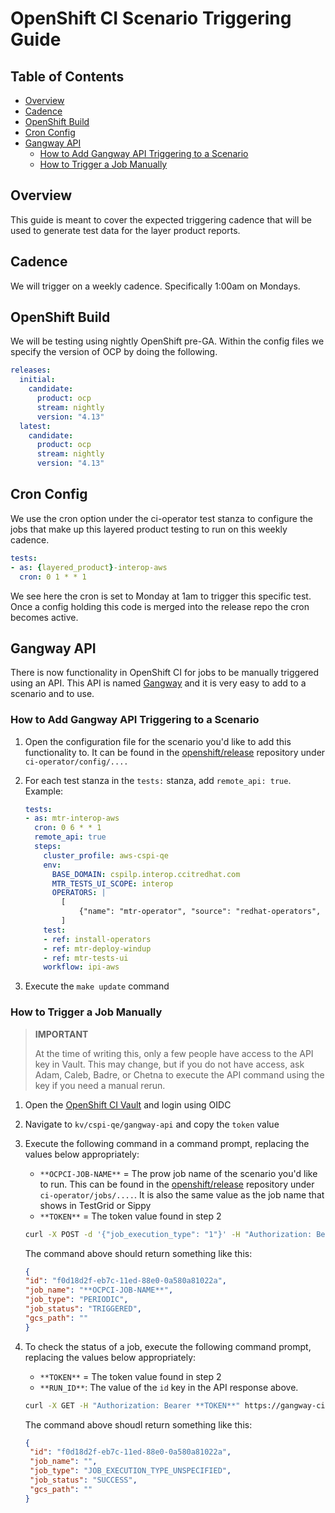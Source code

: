 # OpenShift CI Scenario Triggering Guide<!-- omit from toc -->

## Table of Contents<!-- omit from toc -->

- [Overview](#overview)
- [Cadence](#cadence)
- [OpenShift Build](#openshift-build)
- [Cron Config](#cron-config)
- [Gangway API](#gangway-api)
  - [How to Add Gangway API Triggering to a Scenario](#how-to-add-gangway-api-triggering-to-a-scenario)
  - [How to Trigger a Job Manually](#how-to-trigger-a-job-manually)

## Overview

This guide is meant to cover the expected triggering cadence that will be used to generate test data for the layer product reports.

## Cadence

We will trigger on a weekly cadence. Specifically 1:00am on Mondays.

## OpenShift Build

We will be testing using nightly OpenShift pre-GA. Within the config files we specify the version of OCP by doing the following.

```yaml
releases:
  initial:
    candidate:
      product: ocp
      stream: nightly
      version: "4.13"
  latest:
    candidate:
      product: ocp
      stream: nightly
      version: "4.13"
```

## Cron Config

We use the cron option under the ci-operator test stanza to configure the jobs that make up this layered product testing to run on this weekly cadence.

```yaml
tests:
- as: {layered_product}-interop-aws
  cron: 0 1 * * 1
```

We see here the cron is set to Monday at 1am to trigger this specific test. Once a config holding this code is merged into the release repo the cron becomes active.

## Gangway API

There is now functionality in OpenShift CI for jobs to be manually triggered using an API. This API is named [Gangway](https://docs.google.com/document/d/1PAYVOqQ9z4GlOkXqkfWLZRRdGcAzqT8329Wm9QksFYY/edit#) and it is very easy to add to a scenario and to use.

### How to Add Gangway API Triggering to a Scenario

1. Open the configuration file for the scenario you'd like to add this functionality to. It can be found in the [openshift/release](https://github.com/openshift/release) repository under `ci-operator/config/....`
2. For each test stanza in the `tests:` stanza, add `remote_api: true`. Example:

   ```yaml
   tests:
   - as: mtr-interop-aws
     cron: 0 6 * * 1
     remote_api: true
     steps:
       cluster_profile: aws-cspi-qe
       env:
         BASE_DOMAIN: cspilp.interop.ccitredhat.com
         MTR_TESTS_UI_SCOPE: interop
         OPERATORS: |
           [
               {"name": "mtr-operator", "source": "redhat-operators", "channel": "alpha", "install_namespace": "mtr", "operator_group":"mtr-operator-group", "target_namespaces": "mtr"}
           ]
       test:
       - ref: install-operators
       - ref: mtr-deploy-windup
       - ref: mtr-tests-ui
       workflow: ipi-aws
   ```

3. Execute the `make update` command

### How to Trigger a Job Manually

> **IMPORTANT**
>
> At the time of writing this, only a few people have access to the API key in Vault. This may change, but if you do not have access, ask Adam, Caleb, Badre, or Chetna to execute the API command using the key if you need a manual rerun.

1. Open the [OpenShift CI Vault](https://vault.ci.openshift.org/ui/vault/secrets) and login using OIDC
2. Navigate to `kv/cspi-qe/gangway-api` and copy the `token` value
3. Execute the following command in a command prompt, replacing the values below appropriately:
   - `**OCPCI-JOB-NAME**` = The prow job name of the scenario you'd like to run. This can be found in the [openshift/release](https://github.com/openshift/release) repository under `ci-operator/jobs/....`. It is also the same value as the job name that shows in TestGrid or Sippy
   - `**TOKEN**` = The token value found in step 2

   ```bash
   curl -X POST -d '{"job_execution_type": "1"}' -H "Authorization: Bearer **TOKEN**" https://gangway-ci.apps.ci.l2s4.p1.openshiftapps.com/v1/executions/**OCPCI-JOB-NAME**
   ```

   The command above should return something like this:

   ```json
   {
   "id": "f0d18d2f-eb7c-11ed-88e0-0a580a81022a",
   "job_name": "**OCPCI-JOB-NAME**",
   "job_type": "PERIODIC",
   "job_status": "TRIGGERED",
   "gcs_path": ""
   }
   ```

4. To check the status of a job, execute the following command prompt, replacing the values below appropriately:
   - `**TOKEN**` = The token value found in step 2
   - `**RUN_ID**`: The value of the `id` key in the API response above.

   ```bash
   curl -X GET -H "Authorization: Bearer **TOKEN**" https://gangway-ci.apps.ci.l2s4.p1.openshiftapps.com/v1/executions/**RUN_ID**
   ```

   The command above shoudl return something like this:

   ```json
   {
    "id": "f0d18d2f-eb7c-11ed-88e0-0a580a81022a",
    "job_name": "",
    "job_type": "JOB_EXECUTION_TYPE_UNSPECIFIED",
    "job_status": "SUCCESS",
    "gcs_path": ""
   }
   ```
